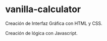 # vanilla-calculator
Creación de Interfaz Gráfica con HTML y CSS.

Creación de lógica con Javascript.
